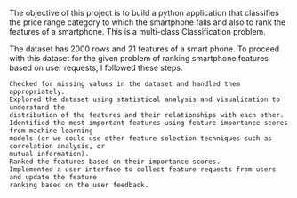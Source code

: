 The objective of this project is to build a python application that classifies the price range category to which the smartphone falls and also to rank the features of a smartphone. This is a multi-class Classification problem.

The dataset has 2000 rows and 21 features of a smart phone. To proceed with this dataset for the given problem of ranking smartphone features based on user requests, I followed these steps:


    Checked for missing values in the dataset and handled them appropriately.
    Explored the dataset using statistical analysis and visualization to understand the 
    distribution of the features and their relationships with each other.
    Identified the most important features using feature importance scores from machine learning 
    models (or we could use other feature selection techniques such as correlation analysis, or 
    mutual information).
    Ranked the features based on their importance scores.
    Implemented a user interface to collect feature requests from users and update the feature 
    ranking based on the user feedback.
